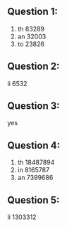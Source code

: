 Question 1:
-----------
1. th 83289
2. an 32003
3. to 23826

Question 2:
-----------
li 6532

Question 3:
-----------
yes

Question 4:
-----------
1. th 18487894
2. in 8165787
3. an 7399686

Question 5:
-----------
li 1303312
